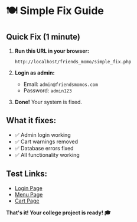# 🍽️ Simple Fix Guide

## Quick Fix (1 minute)

1. **Run this URL in your browser:**
   ```
   http://localhost/friends_momo/simple_fix.php
   ```

2. **Login as admin:**
   - Email: `admin@friendsmomos.com`
   - Password: `admin123`

3. **Done!** Your system is fixed.

## What it fixes:
- ✅ Admin login working
- ✅ Cart warnings removed  
- ✅ Database errors fixed
- ✅ All functionality working

## Test Links:
- [Login Page](http://localhost/friends_momo/views/public/login.php)
- [Menu Page](http://localhost/friends_momo/views/public/menu.php)
- [Cart Page](http://localhost/friends_momo/views/public/cart.php)

**That's it! Your college project is ready! 🎓**
